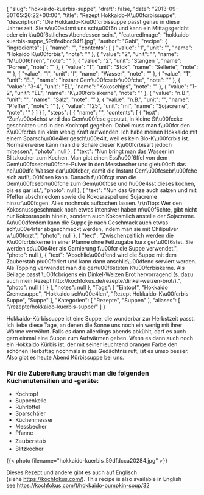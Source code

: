 {
    "slug": "hokkaido-kuerbis-suppe",
    "draft": false,
    "date": "2013-09-30T05:26:22+00:00",
    "title": "Rezept Hokkaido-K\u00fcrbissuppe",
    "description": "Die Hokkaido-K\u00fcrbissuppe passt genau in diese Jahreszeit. Sie w\u00e4rmt uns sch\u00f6n und kann ein Mittagsgericht oder ein k\u00f6stliches Abendessen sein.",
    "featuredImage": "hokkaido-kuerbis-suppe_59dfe4bcc94f1.jpg",
    "author": "Gabi",
    "recipe": {
        "ingredients": [
            {
                "name": "",
                "contents": [
                    {
                        "value": "1",
                        "unit": "",
                        "name": "Hokaido K\u00fcrbis",
                        "note": ""
                    },
                    {
                        "value": "2",
                        "unit": "",
                        "name": "M\u00f6hren",
                        "note": ""
                    },
                    {
                        "value": "2",
                        "unit": "Stangen ",
                        "name": "Porree",
                        "note": ""
                    },
                    {
                        "value": "1",
                        "unit": "Stck",
                        "name": "Sellerie",
                        "note": ""
                    },
                    {
                        "value": "1",
                        "unit": "l",
                        "name": "Wasser",
                        "note": ""
                    },
                    {
                        "value": "1",
                        "unit": "EL",
                        "name": "Instant Gem\u00fcsebr\u00fche",
                        "note": ""
                    },
                    {
                        "value": "3-4",
                        "unit": "EL",
                        "name": "Kokoschips",
                        "note": ""
                    },
                    {
                        "value": "1-2",
                        "unit": "EL",
                        "name": "K\u00fcrbiskerne",
                        "note": ""
                    },
                    {
                        "value": "n.B.",
                        "unit": "",
                        "name": "Salz",
                        "note": ""
                    },
                    {
                        "value": "n.B.",
                        "unit": "",
                        "name": "Pfeffer",
                        "note": ""
                    },
                    {
                        "value": "125",
                        "unit": "ml",
                        "name": "Sojacreme",
                        "note": ""
                    }
                ]
            }
        ],
        "steps": [
            {
                "name": "",
                "contents": [
                    {
                        "text": "Zun\u00e4chst wird das Gem\u00fcse geputzt, in kleine St\u00fccke geschnitten und in den Kochtopf gegeben. Dabei muss man f\u00fcr den K\u00fcrbis ein klein wenig Kraft aufwenden. Ich habe meinen Hokkaido mit einem Sparsch\u00e4ler gesch\u00e4lt, weil es kein Bio-K\u00fcrbis ist. Normalerweise kann man die Schale dieser K\u00fcrbisart jedoch mitessen.",
                        "photo": null
                    },
                    {
                        "text": "Nun bringt man das Wasser im Blitzkocher zum Kochen. Man gibt einen Essl\u00f6ffel von dem Gem\u00fcsebr\u00fche-Pulver in den Messbecher und gie\u00dft das hei\u00dfe Wasser dar\u00fcber, damit die Instant Gem\u00fcsebr\u00fche sich aufl\u00f6sen kann. Danach f\u00fcgt man die Gem\u00fcsebr\u00fche zum Gem\u00fcse und l\u00e4sst dieses kochen, bis es gar ist.",
                        "photo": null
                    },
                    {
                        "text": "Nun das Ganze auch salzen und mit Pfeffer abschmecken sowie die Kokosraspel und Sojacreme hinzuf\u00fcgen. Alles nochmals aufkochen lassen. \r\nTipp: Wer den Kokosnussgeschmack noch etwas intensiver haben m\u00f6chte, gibt nicht nur Kokosraspeln hinein, sondern auch Kokosmilch anstelle der Sojacreme. Au\u00dferdem kann die Suppe je nach Geschmack auch etwas sch\u00e4rfer abgeschmeckt werden, indem man sie mit Chilipulver w\u00fcrzt.",
                        "photo": null
                    },
                    {
                        "text": "Zwischenzeitlich werden die K\u00fcrbiskerne in einer Pfanne ohne Fettzugabe kurz ger\u00f6stet. Sie werden sp\u00e4ter als Garnierung f\u00fcr die Suppe verwendet.",
                        "photo": null
                    },
                    {
                        "text": "Abschlie\u00dfend wird die Suppe mit dem Zauberstab p\u00fcriert und kann dann anschlie\u00dfend serviert werden. Als Topping verwendet man die ger\u00f6steten K\u00fcrbiskerne. Als Beilage passt \u00fcbrigens ein Dinkel-Weizen Brot hervorragend (s. dazu auch mein Rezept http:\/\/kochfokus.de\/rezepte\/dinkel-weizen-brot\/).",
                        "photo": null
                    }
                ]
            }
        ],
        "notes": null
    },
    "Tags": [
        "Eintopf",
        "Hokkaido Cremesuppe",
        "Hokkaido sch\u00e4len",
        "Rezept Hokkaido-K\u00fcrbis-Suppe",
        "Suppe"
    ],
    "Kategorien": [
        "Rezepte",
        "Suppen"
    ],
    "aliases": [
        "\/rezepte\/hokkaido-kuerbis-suppe\/"
    ]
}

Hokkaido-Kürbissuppe ist eine Suppe, die wunderbar zur Herbstzeit passt. Ich liebe diese Tage, an denen die Sonne uns noch ein wenig mit ihrer Wärme verwöhnt. Falls es dann allerdings abends abkühlt, darf es auch gern einmal eine Suppe zum Aufwärmen geben. Wenn es dann auch noch ein Hokkaido Kürbis ist, der mit seiner leuchtend orangen Farbe den schönen Herbsttag nochmals in das Gedächtnis ruft, ist es umso besser. Also gibt es heute Abend Kürbissuppe bei uns.

### Für die Zubereitung braucht man die folgenden Küchenutensilien und -geräte:

 * Kochtopf
 * Suppenkelle
 * Rührlöffel
 * Sparschäler
 * Küchenmesser
 * Messbecher
 * Pfanne
 * <span style="font-family: 'Open Sans', sans-serif; font-size: 15px; font-style: normal; font-variant: normal; line-height: 24.296875px;">Zauberstab</span>
 * Blitzkocher

 {{< photo filename="hokkaido-kuerbis_59dfdcca20284.jpg" >}} 

Dieses Rezept und andere gibt es auch auf Englisch (siehe <https://kochfokus.com/>). This recipe is also available in English see <https://kochfokus.com/t/hokkaido-pumpkin-soup/32>